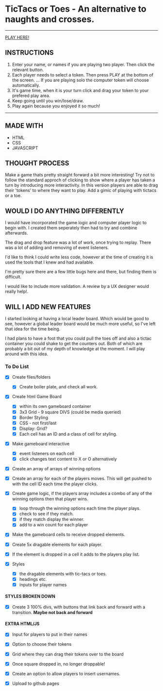 # TicTacs or Toes - An alternative to naughts and crosses.
----

[PLAY HERE!](http://jamesrbedwell.github.io/tic-tac-or-toe)

## INSTRUCTIONS

1. Enter your name, or names if you are playing two player. Then click the relevant button.
2. Each player needs to select a token. Then press PLAY at the bottom of the screen.
... If you are playing solo the computer token will choose automatically.
3. It's game time, when it is your turn click and drag your token to your prefered play area.
4. Keep going until you win/lose/draw.
5. Play again because you enjoyed it so much!

----

## MADE WITH
* HTML
* CSS
* JAVASCRIPT

## THOUGHT PROCESS
Make a game thats pretty straight forward a bit more interesting! Try not to follow the standard approch of clicking to show where a player has taken a turn by introducing more interactivity. In this version players are able to drag their 'tokens' to where they want to play.
Add a gimic of playing with tictacs or a toe.

## WOULD I DO ANYTHING DIFFERENTLY
I would have incorporated the game logic and computer player logic to begin with.  I created them seperately then had to try and combine afterwards.

The drag and drop feature was a lot of work, once trying to replay. There was a lot of adding and removing of event listeners.

I'd like to think I could write less code, however at the time of creating it is used the tools that I knew and had available.

I'm pretty sure there are a few little bugs here and there, but finding them is difficult.

I would like to include more validation. A review by a UX designer would really help!.

## WILL I ADD NEW FEATURES
I started looking at having a local leader board.  Which would be good to see, however a global leader board would be much more useful, so I've left that idea for the time being.

I had plans to have a foot that you could pull the toes off and also a tictac container you could shake to get the counters out. Both of which are probably a bit out of my depth of knowledge at the moment. I will play around with this idea.



### To Do List
- [x] Create files/folders
    - [x] Create boiler plate, and check all work.

- [x] Create html Game Board
    - [x] within its own gameboard container
    - [x] 3x3 Grid - 9 square DIVS (could be media queried)
    - [x] Border Styling
    - [x] CSS - not first/last
    - [x] Display: Grid?
    - [x] Each cell has an ID and a class of cell for styling.

- [x] Make gameboard interactive
    - [x] event listeners on each cell
    - [x] click changes text content to X or O alternatively

- [x] Create an array of arrays of winning options

- [x] Create an array for each of the players moves. This will get pushed to with the cell ID each time the player clicks.

- [x] Create game logic, if the players array includes a combo of any of the winning options then that player wins.
    - [x] loop through the winning options each time the player plays.
    - [x] check to see if they match.
    - [x] if they match display the winner.
    - [x] add to a win count for each player

- [x] Make the gameboard cells to receive dropped elements.

- [x] Create 5x dragable elements for each player.

- [x] If the element is dropped in a cell it adds to the players play list.

- [x] Styles 
    - [x] the dragable elements with tic-tacs or toes.
    - [x] headings etc.
    - [x] inputs for player names

#### STYLES BROKEN DOWN

- [x] Create 3 100% divs, with buttons that link back and forward with a transition. **Maybe not back and forward**

#### EXTRA HTML/JS

- [x] Input for players to put in their names
- [x] Option to choose their tokens
- [x] Grid where they can drag their tokens over to the board 
- [x] Once square dropped in, no longer droppable!

- [x] Create an option to allow players to insert usernames.

- [x] Upload to github pages
